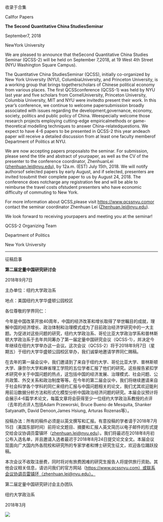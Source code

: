 

收录于合集

Callfor Papers

 **The Second Quantitative China StudiesSeminar**

September7, 2018

NewYork University

  

  

We are pleased to announce that theSecond Quantitative China Studies Seminar
(QCSS-2) will be held on September 7,2018, at 19 West 4th Street (NYU
Washington Square Campus).

The Quantitative China StudiesSeminar (QCSS), initially co-organized by New
York University (NYU), ColumbiaUniversity, and Princeton University, is a
working group that brings togetherscholars of Chinese political economy from
various places. The first QCSSconference (QCSS-1) was held by NYU last year
and five scholars from CornelUniversity, Princeton University, Columbia
University, MIT and NYU were invitedto present their work. In this year’s
conference, we continue to welcome papersubmission broadly associated with
issues regarding the development,governance, economy, society, politics and
public policy of China. Weespecially welcome those research projects employing
cutting-edge empiricalmethods or game-theoretical modelling techniques to
answer China-relatedquestions. We expect to have 4-6 papers to be presented in
QCSS-2 this year andeach paper will receive a detailed discussion from at
least one faculty memberof Department of Politics at NYU.

We are now accepting papers proposalsto the seminar. For submission, please
send the title and abstract of yourpaper, as well as the CV of the presenter
to the conference coordinator, ZhenhuanLei (zhenhuan.lei@nyu.edu), by 12a.m.
(EST) July 15th, 2018. We will notify authorsof selected papers by early
August, and if selected, presenters are invited tosubmit their complete paper
to us by August 24, 2018. The conference does notcharge any registration fee
and will be able to reimburse the travel costs ofstudent presenters who have
economic difficulty of commuting to New York.

For more information about QCSS,please visit https://www.qcssnyu.comor contact
the seminar coordinator Zhenhuan Lei (Zhenhuan.lei@nyu.edu).

We look forward to receiving yourpapers and meeting you at the seminar!

QCSS-2 Organizing Team

Department of Politics

New York University

  

  

* * *

  

征稿启事

 **第二届定量中国研究研讨会**

2018年9月7日

主办单位：纽约大学政治系

地点：美国纽约大学华盛顿公园校区

  

各位尊敬的学界同仁：

今年是中国改革开放40周年，中国的经济改革和增长取得了举世瞩目的成就，理解中国的经济增长、政治体制和治理模式成为了目前政治经济学研究中的一大主题。为促进对这些问题的研究，纽约大学政治系、哥伦比亚大学政治学系和普林斯顿大学政治系于去年共同筹办了第一届定量中国研究会议（QCSS-1），并决定今年继续在纽约大学举办这一会议。这次会议（QCSS-2）将于2018年9月7日（星期五）于纽约大学华盛顿公园校区举办，我们诚挚地邀请学界同仁赐稿。

  

在去年的第一届会议中，我们邀请到了来自于纽约大学、哥伦比亚大学、普林斯顿大学、康奈尔大学和麻省理工学院的五位学者汇报了他们的研究。这些报告紧扣学术研究中关于中国问题的热点，这包括中国的经济发展、治理模式、社会问题、公共政策、外交关系和政治制度等等。在今年的第二届会议中，我们将继续邀请来自于社会科学各个学科的同仁来纽约汇报与中国问题相关的论文，我们尤其欢迎能利用前沿数据分析方法和形式化模型分析中国政治经济问题的研究。本届会议预计将会展示4-6篇学术论文，每篇文章将会获得至少一位纽约大学政治系教授的点评（去年的点评人包括Adam
Przeworski, Bruce Bueno de Mesquita, Shanker Satyanath, David Denoon,James
Hsiung, Arturas Rozenas等）。

  

投稿办法：所有的稿件必须是以英文撰写和汇报。有意投稿的学者请于2018年7月15日（美国东部时间）前将论文题目、摘要和汇报人英文简历以电子邮件的形式提交给会议协调员雷镇环（zhenhuan.lei@nyu.edu）。我们将最迟在2018年8月初公布入选名单，并且邀请入选者最迟于2018年8月24日提交论文全文。本届会议现面向广大国内外各院校和研究所的专家学者和博士研究生征文，欢迎各位踊跃投稿。

  

本次会议不收取注册费，同时将对有旅费困难的研究生报告人将提供旅行资助。其他会议相关信息，请访问我们的官方网站（https://www.qcssnyu.com）或联系会议协调员雷镇环（zhenhuan.lei@nyu.edu）。

第二届定量中国研究研讨会主办团队

纽约大学政治系

2018年3月

  

![](/images/584/2.png)

  

